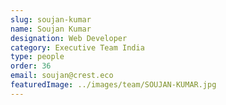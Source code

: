 ```yaml
---
slug: soujan-kumar
name: Soujan Kumar
designation: Web Developer
category: Executive Team India
type: people
order: 36
email: soujan@crest.eco
featuredImage: ../images/team/SOUJAN-KUMAR.jpg
---
```

